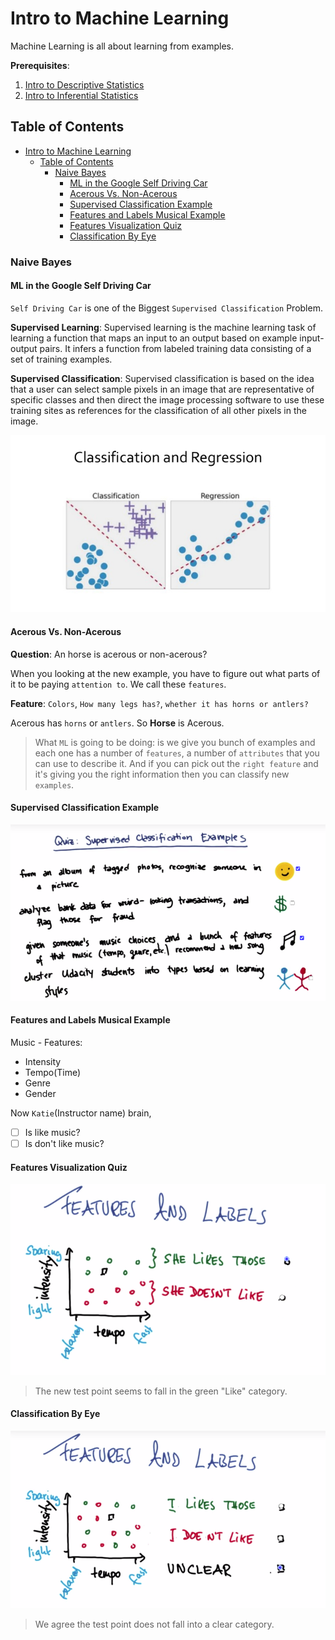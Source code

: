 # Intro to Machine Learning

Machine Learning is all about learning from examples.

**Prerequisites**:

1. [Intro to Descriptive Statistics](https://www.udacity.com/course/intro-to-descriptive-statistics--ud827)
2. [Intro to Inferential Statistics](https://www.udacity.com/course/intro-to-inferential-statistics--ud201)

## Table of Contents

- [Intro to Machine Learning](#intro-to-machine-learning)
  - [Table of Contents](#table-of-contents)
    - [Naive Bayes](#naive-bayes)
      - [ML in the Google Self Driving Car](#ml-in-the-google-self-driving-car)
      - [Acerous Vs. Non-Acerous](#acerous-vs-non-acerous)
      - [Supervised Classification Example](#supervised-classification-example)
      - [Features and Labels Musical Example](#features-and-labels-musical-example)
      - [Features Visualization Quiz](#features-visualization-quiz)
      - [Classification By Eye](#classification-by-eye)

### Naive Bayes

#### ML in the Google Self Driving Car

`Self Driving Car` is one of the Biggest `Supervised Classification` Problem.

**Supervised Learning**: Supervised learning is the machine learning task of learning a function that maps an input to an output based on example input-output pairs. It infers a function from labeled training data consisting of a set of training examples.

**Supervised Classification**: Supervised classification is based on the idea that a user can select sample pixels in an image that are representative of specific classes and then direct the image processing software to use these training sites as references for the classification of all other pixels in the image.

![Classification vs Regression](./images/machine-learning-14-638.jpg)

#### Acerous Vs. Non-Acerous

**Question**: An horse is acerous or non-acerous?

When you looking at the new example, you have to figure out what parts of it to be paying `attention to`. We call these `features`.

**Feature**: `Colors`, `How many legs has?`, `whether it has horns or antlers?`

Acerous has `horns` or `antlers`. So **Horse** is Acerous.

> What `ML` is going to be doing: is we give you bunch of examples and each one has a number of `features`, a number of `attributes` that you can use to describe it. And if you can pick out the `right feature` and it's giving you the right information then you can classify new `examples`.

#### Supervised Classification Example

![Supervised Classification Example](images/1.png)

#### Features and Labels Musical Example

Music - Features:

- Intensity
- Tempo(Time)
- Genre
- Gender

Now `Katie`(Instructor name) brain,

- [ ] Is like music?
- [ ] Is don't like music?

#### Features Visualization Quiz

![Features Visualization](images/2.png)

> The new test point seems to fall in the green "Like" category.

#### Classification By Eye

![Classification By Eye](images/3.png)

> We agree the test point does not fall into a clear category.
